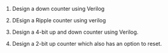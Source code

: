 1. Design a down counter using Verilog

2. DEsign a Ripple counter using verilog

3. Design a 4-bit up and down counter using Verilog.

4. Design a 2-bit up counter which also has an option to reset.